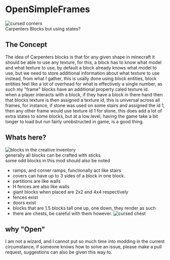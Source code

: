 # OpenSimpleFrames

![cursed corners](https://media.discordapp.net/attachments/978361179892240475/1048346676420694078/image.png)
<br>
Carpenters Blocks but using states?
## The Concept
The idea of Carpenters blocks is that for any given shape in minecraft it should be able to use any texture, for this, a block has to know what model and what texture to use, by default a block already knows what model to use, but we need to store additional information about what texture to use instead, from what I gather, this is usally done using block entities, block entities feel like a lot of overhead for what is effectively a single number, as such my "frame" blocks have an additional property caled texture id.
<br>
when a player interacts with a block, if they have a block in there hand then that blocks texture is then assigned a texture id, this is universal across all frames, for instance, if stone was used on some stairs and assigned the id 1, then any other frame would use texture id 1 for stone, this does add a lot of extra states to some blocks, but at a low level, having the game take a bit longer to load but run fairly unobstructed in game, is a good thing.

## Whats here?
![blocks in the creative inventory](https://media.discordapp.net/attachments/978361179892240475/1050470803398987796/image.png)
<br>
generally all blocks can be crafted with sticks.
<br>
some odd blocks in this mod should also be noted
- ramps, and corner ramps, functionally act like stairs
- covers can have up to 3 sides of a block in one block.
- partitions are like walls
- H fences are also like walls
- giant blocks when placed are 2x2 and 4x4 respectively
- fences exist
- doors exist
- blocks that are 1.5 blocks tall one up, one down, they render as such
- there are chests, be careful with them however.
![cursed chest](https://media.discordapp.net/attachments/334772849233625102/1050178587690532894/image.png)

## why "Open"
I am not a wizard, and I cannot put so much time into modding in the current circumstance, if someone knows how to solve an issue, please make a pull request, suggestions can also be given this way to.
